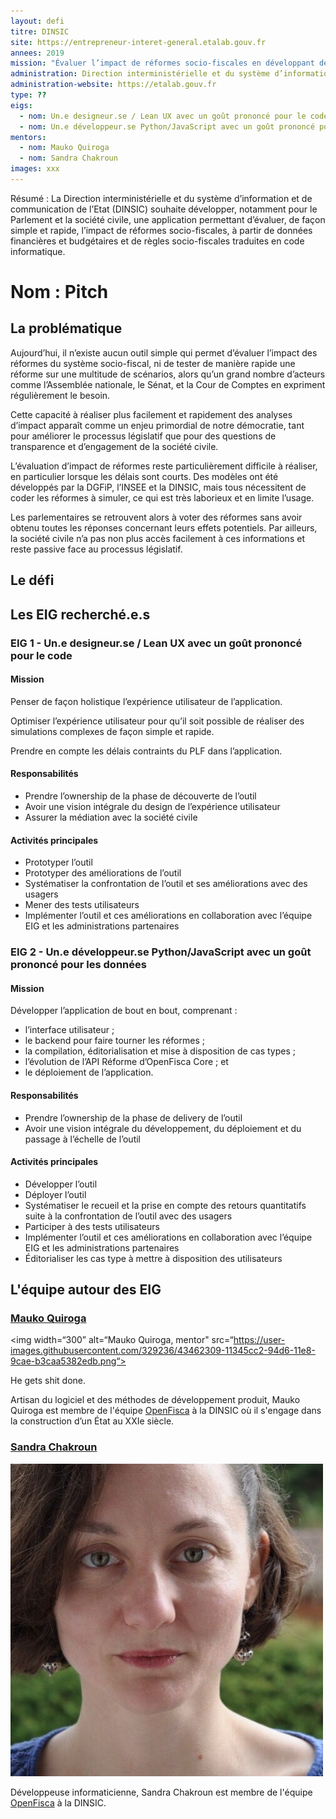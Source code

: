 ```yaml
---
layout: defi
titre: DINSIC
site: https://entrepreneur-interet-general.etalab.gouv.fr
annees: 2019
mission: "Évaluer l’impact de réformes socio-fiscales en développant des interfaces de simulation utilisables par tous"
administration: Direction interministérielle et du système d’information et de communication de l'Etat
administration-website: https://etalab.gouv.fr
type: ??
eigs:
  - nom: Un.e designeur.se / Lean UX avec un goût prononcé pour le code
  - nom: Un.e développeur.se Python/JavaScript avec un goût prononcé pour les données
mentors: 
  - nom: Mauko Quiroga
  - nom: Sandra Chakroun
images: xxx
---
```


Résumé : La Direction interministérielle et du système d’information et de
communication de l’Etat (DINSIC) souhaite développer, notamment pour
le Parlement et la société civile, une application permettant d’évaluer,
de façon simple et rapide, l’impact de réformes socio-fiscales, à partir
de données financières et budgétaires et de règles socio-fiscales
traduites en code informatique.


# Nom : Pitch

## La problématique

Aujourd’hui, il n’existe aucun outil simple qui permet d’évaluer l’impact des réformes du système socio-fiscal, ni de tester de manière rapide une réforme sur une multitude de scénarios, alors qu’un grand nombre d’acteurs comme l’Assemblée nationale, le Sénat, et la Cour de Comptes en expriment régulièrement le besoin.

Cette capacité à réaliser plus facilement et rapidement des analyses d’impact apparaît comme un enjeu primordial de notre démocratie, tant pour améliorer le processus législatif que pour des questions de transparence et d’engagement de la société civile.

L’évaluation d’impact de réformes reste particulièrement difficile à réaliser, en particulier lorsque les délais sont courts. Des modèles ont été développés par la DGFiP, l’INSEE et la DINSIC, mais tous nécessitent de coder les réformes à simuler, ce qui est très laborieux et en limite l’usage.

Les parlementaires se retrouvent alors à voter des réformes sans avoir obtenu toutes les réponses concernant leurs effets potentiels. Par ailleurs, la société civile n’a pas non plus accès facilement à ces informations et reste passive face au processus législatif.

## Le défi


## Les EIG recherché.e.s

### EIG 1 - Un.e designeur.se / Lean UX avec un goût prononcé pour le code

#### Mission

Penser de façon holistique l’expérience utilisateur de l’application.

Optimiser l’expérience utilisateur pour qu’il soit possible de réaliser des simulations complexes de façon simple et rapide.

Prendre en compte les délais contraints du PLF dans l’application.

#### Responsabilités

- Prendre l’ownership de la phase de découverte de l’outil
- Avoir une vision intégrale du design de l’expérience utilisateur
- Assurer la médiation avec la société civile

#### Activités principales

- Prototyper l’outil
- Prototyper des améliorations de l’outil
- Systématiser la confrontation de l’outil et ses améliorations avec des usagers
- Mener des tests utilisateurs
- Implémenter l’outil et ces améliorations en collaboration avec l’équipe EIG et les administrations partenaires

### EIG 2 - Un.e développeur.se Python/JavaScript avec un goût prononcé pour les données

#### Mission

Développer l’application de bout en bout, comprenant :

- l’interface utilisateur ;
- le backend pour faire tourner les réformes ;
- la compilation, éditorialisation et mise à disposition de cas types ;
- l’évolution de l’API Réforme d’OpenFisca Core ; et
- le déploiement de l’application.

#### Responsabilités

- Prendre l’ownership de la phase de delivery de l’outil
- Avoir une vision intégrale du développement, du déploiement et du passage à l’échelle de l’outil

#### Activités principales

- Développer l’outil
- Déployer l’outil
- Systématiser le recueil et la prise en compte des retours quantitatifs suite à la confrontation de l’outil avec des usagers
- Participer à des tests utilisateurs
- Implémenter l’outil et ces améliorations en collaboration avec l’équipe EIG et les administrations partenaires
- Éditorialiser les cas type à mettre à disposition des utilisateurs

## L'équipe autour des EIG

### [Mauko Quiroga](https://www.linkedin.com/in/maukoquiroga/)

<img width=“300” alt=“Mauko Quiroga, mentor" src=“https://user-images.githubusercontent.com/329236/43462309-11345cc2-94d6-11e8-9cae-b3caa5382edb.png“>

He gets shit done. 

Artisan du logiciel et des méthodes de développement produit, Mauko Quiroga est membre de l'équipe [OpenFisca](https://openfisca.org/fr/) à la DINSIC où il s'engage dans la construction d’un État au XXIe siècle.


### [Sandra Chakroun](https://www.linkedin.com/in/sandra-chakroun/)

![Sandra Chakroun, développeuse OpenFisca](/img/communaute/sandra-chakroun.jpg)

Développeuse informaticienne, Sandra Chakroun est membre de l'équipe [OpenFisca](https://openfisca.org/fr/) à la DINSIC. 



